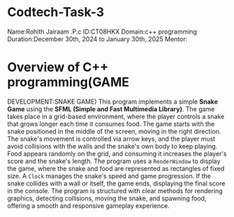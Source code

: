 # Codtech-Task-3
Name:Rohith Jairaam .P.c
ID:CT08HKX
Domain:c++ programming 
Duration:December 30th, 2024 to January 30th, 2025
Mentor:

# Overview of C++ programming(GAME
DEVELOPMENT:SNAKE GAME)
This program implements a simple **Snake Game** using the **SFML (Simple and Fast Multimedia Library)**. The game takes place in a grid-based environment, where the player controls a snake that grows longer each time it consumes food. The game starts with the snake positioned in the middle of the screen, moving in the right direction. The snake's movement is controlled via arrow keys, and the player must avoid collisions with the walls and the snake's own body to keep playing. Food appears randomly on the grid, and consuming it increases the player's score and the snake's length. The program uses a `RenderWindow` to display the game, where the snake and food are represented as rectangles of fixed size. A `Clock` manages the snake's speed and game progression. If the snake collides with a wall or itself, the game ends, displaying the final score in the console. The program is structured with clear methods for rendering graphics, detecting collisions, moving the snake, and spawning food, offering a smooth and responsive gameplay experience.
